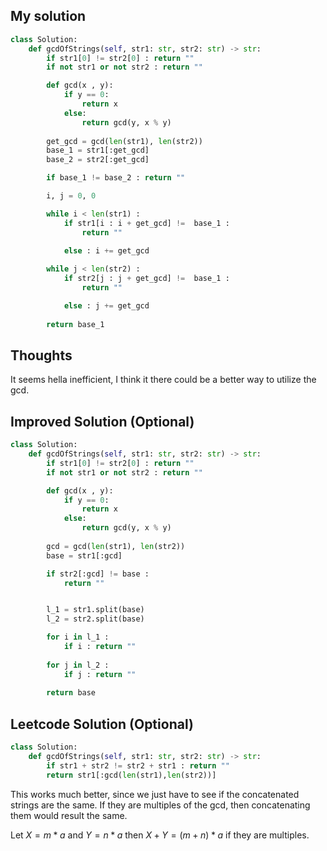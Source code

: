 ## My solution
```python
class Solution:
    def gcdOfStrings(self, str1: str, str2: str) -> str:
        if str1[0] != str2[0] : return ""
        if not str1 or not str2 : return ""

        def gcd(x , y):
            if y == 0:
                return x
            else:
                return gcd(y, x % y)
        
        get_gcd = gcd(len(str1), len(str2))
        base_1 = str1[:get_gcd]
        base_2 = str2[:get_gcd]

        if base_1 != base_2 : return ""

        i, j = 0, 0

        while i < len(str1) :
            if str1[i : i + get_gcd] !=  base_1 :
                return ""

            else : i += get_gcd
        
        while j < len(str2) :
            if str2[j : j + get_gcd] !=  base_1 :
                return ""

            else : j += get_gcd
        
        return base_1
```


## Thoughts
It seems hella inefficient, I think it there could be a better way to utilize the gcd.

## Improved Solution (Optional)
```python
class Solution:
    def gcdOfStrings(self, str1: str, str2: str) -> str:
        if str1[0] != str2[0] : return ""
        if not str1 or not str2 : return ""

        def gcd(x , y):
            if y == 0:
                return x
            else:
                return gcd(y, x % y)
        
        gcd = gcd(len(str1), len(str2))
        base = str1[:gcd]

        if str2[:gcd] != base : 
            return ""


        l_1 = str1.split(base)
        l_2 = str2.split(base)

        for i in l_1 : 
            if i : return ""
        
        for j in l_2 : 
            if j : return ""
        
        return base
```

## Leetcode Solution (Optional)
```python
class Solution:
    def gcdOfStrings(self, str1: str, str2: str) -> str:
        if str1 + str2 != str2 + str1 : return ""
        return str1[:gcd(len(str1),len(str2))]
```
This works much better, since we just have to see if the concatenated strings are the same.
If they are multiples of the gcd, then concatenating them would result the same.

Let $X = m*a$ and $Y =n*a$ then $X + Y = (m+n)*a$ if they are multiples.